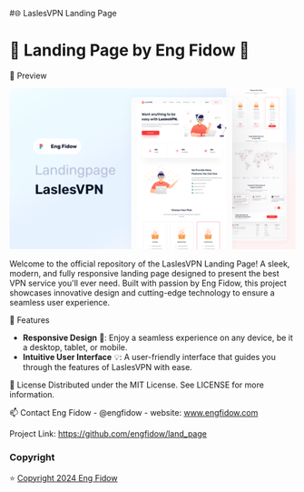 
#🌐 LaslesVPN Landing Page

# 🌟 Landing Page by Eng Fidow 🌟

📸 Preview

![Project Preview](pre.png)

Welcome to the official repository of the LaslesVPN Landing Page! A sleek, modern, and fully responsive landing page designed to present the best VPN service you'll ever need. Built with passion by Eng Fidow, this project showcases innovative design and cutting-edge technology to ensure a seamless user experience.

🎨 Features
- **Responsive Design** 📱: Enjoy a seamless experience on any device, be it a desktop, tablet, or mobile.
- **Intuitive User Interface** 💡: A user-friendly interface that guides you through the features of LaslesVPN with ease.

📝 License
Distributed under the MIT License. See LICENSE for more information.

📫 Contact
Eng Fidow - @engfidow - website: www.engfidow.com

Project Link: https://github.com/engfidow/land_page


### Copyright 

⭐️ [Copyright 2024 Eng Fidow ](https://www.engfidow.com/)